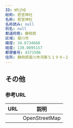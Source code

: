 ```yaml
---
ID: W5jhQ
総称: 若宮神社
名称: 若宮神社
名称読み: null
別名: null
都道府県: 静岡県
区域: 菊川市
緯度: 34.6734668
経度: 138.0895157
郵便番号: 4371506
住所: 静岡県菊川市河東５１９９−２
---
```


## その他

### 参考URL

| URL | 説明          |
| --- | ------------- |
|     | OpenStreetMap |
